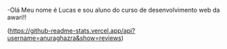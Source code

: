 -Olá Meu nome é Lucas e sou aluno do curso de desenvolvimento web da awari!!
<!---
lucasrissy/lucasrissy is a ✨ special ✨ repository because its `README.md` (this file) appears on your GitHub profile.
You can click the Preview link to take a look at your changes.
--->
(https://github-readme-stats.vercel.app/api?username=anuraghazra&show=reviews)

